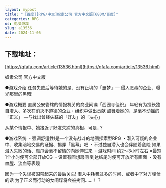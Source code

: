 ```yaml
---
layout: mypost
title: "［百度][RPG/中文]奴隶公司 官方中文版[680M/百度]"
categories: RPG
os: 电脑游戏
slug: a13536
date: 2024-11-05
---
```


## 下载地址：

[https://qfafa.com/article/13536.html](https://qfafa.com/article/13536.html)

奴隶公司 官方中文版
 
●游戏介绍
任务失败后等待她的是、没有止境的「噩梦」―
侵入恶毒的企业、曝光那里的黑暗!

●游戏概要
直属公安管辖的情报机关的商业间谍「西园寺佳织」
年轻有为擅长独自潜入、多次在消灭不道德的企业・组织中做出贡献
鼓舞着她的、是毫不动摇的「正义」
―与找出曾经失踪的「好友」的「决心」
 
从某个情报中、她接近了好友失踪的真相、可是…?

●游戏系统
・强调舒适性!是一个没有战斗的地图探索型RPG
・潜入可疑的企业中、收集暗地交易的证据、揭穿「黑幕」吧
・不过独自潜入也会伴随着危险
 如果潜入失败的话、魔爪会毫不留情的向她伸过来
・游戏时间
 约2～3小时左右
 ※最短1个小时便可全部开放CG
・设置有回想房间
 到达结尾时便可开放所有画面
・没有血腥、流血等表现

因为一个失误被囚禁起来的最后关头!
潜入中耗费过多的时间、或者中了对方埋伏的话
为了正义而行动的女间谍将会被拷问......！？